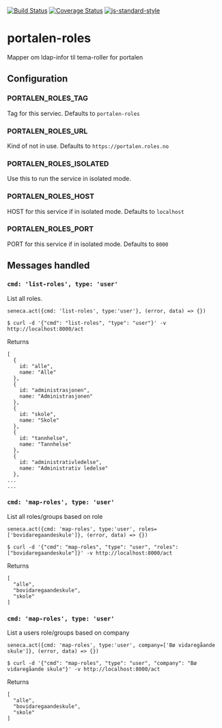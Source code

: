 [![Build Status](https://travis-ci.org/telemark/portalen-roles.svg?branch=master)](https://travis-ci.org/telemark/portalen-roles)
[![Coverage Status](https://coveralls.io/repos/telemark/portalen-roles/badge.svg?branch=master&service=github)](https://coveralls.io/github/telemark/portalen-roles?branch=master)
[![js-standard-style](https://img.shields.io/badge/code%20style-standard-brightgreen.svg?style=flat)](https://github.com/feross/standard)
# portalen-roles
Mapper om ldap-infor til tema-roller for portalen

## Configuration

### PORTALEN_ROLES_TAG
Tag for this serviec. Defaults to ```portalen-roles```

### PORTALEN_ROLES_URL
Kind of not in use. Defaults to ```https://portalen.roles.no```

### PORTALEN_ROLES_ISOLATED
Use this to run the service in isolated mode.

### PORTALEN_ROLES_HOST
HOST for this service if in isolated mode. Defaults to ```localhost```

### PORTALEN_ROLES_PORT
PORT for this service if in isolated mode. Defaults to ```8000```

## Messages handled

### ```cmd: 'list-roles', type: 'user'```

List all roles.

```
seneca.act({cmd: 'list-roles', type:'user'}, (error, data) => {})
```

```
$ curl -d '{"cmd": "list-roles", "type": "user"}' -v http://localhost:8000/act
```

Returns

```
[
  {
    id: "alle",
    name: "Alle"
  },
  {
    id: "administrasjonen",
    name: "Administrasjonen"
  },
  {
    id: "skole",
    name: "Skole"
  },
  {
    id: "tannhelse",
    name: "Tannhelse"
  },
  {
    id: "administrativledelse",
    name: "Administrativ ledelse"
  },
...
...
```

### ```cmd: 'map-roles', type: 'user'```

List all roles/groups based on role

```
seneca.act({cmd: 'map-roles', type:'user', roles=['bovidaregaandeskule']}, (error, data) => {})
```

```
$ curl -d '{"cmd": "map-roles", "type": "user", "roles": ["bovidaregaandeskule"]}' -v http://localhost:8000/act
```

Returns

```
[
  "alle",
  "bovidaregaandeskule",
  "skole"
]
```

### ```cmd: 'map-roles', type: 'user'```

List a users role/groups based on company

```
seneca.act({cmd: 'map-roles', type:'user', company=['Bø vidaregåande skule']}, (error, data) => {})
```

```
$ curl -d '{"cmd": "map-roles", "type": "user", "company": "Bø vidaregåande skule"}' -v http://localhost:8000/act
```

Returns

```
[
  "alle",
  "bovidaregaandeskule",
  "skole"
]
```